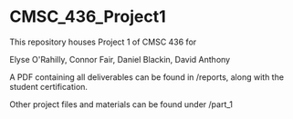 # CMSC_436_Project1


This repository houses Project 1 of CMSC 436 for

Elyse O'Rahilly,
Connor Fair,
Daniel Blackin,
David Anthony

A PDF containing all deliverables can be found in /reports, along with the student certification. 

Other project files and materials can be found under /part_1
